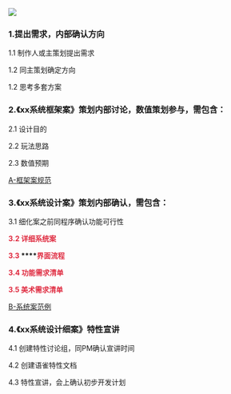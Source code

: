 

![](https://cdn.nlark.com/yuque/0/2024/png/12923683/1713845104918-4a2dfa5e-0314-4f03-9db6-f5ae49ea6721.png)

### 1.提出需求，内部确认方向
1.1 制作人或主策划提出需求

1.2 同主策划确定方向

1.2 思考多套方案

### 2.《xx系统框架案》策划内部讨论，数值策划参与，需包含：
2.1 设计目的

2.2 玩法思路

2.3 数值预期

[A-框架案规范](https://snh48group.yuque.com/sup7t9/ugxnhr/firzaun75ao0tkzv)

### 3.《xx系统设计案》策划内部确认，需包含：
3.1 细化案之前同程序确认功能可行性

**<font style="color:#DF2A3F;">3.2 详细系统案</font>**

**<font style="color:#DF2A3F;">3.3 </font>****<font style="color:#DF2A3F;">界面流程</font>**

**<font style="color:#DF2A3F;">3.4 功能需求清单</font>**

**<font style="color:#DF2A3F;">3.5 美术需求清单</font>**

[B-系统案范例](https://snh48group.yuque.com/sup7t9/ugxnhr/cwn3ev2ui4hxhm5o)





### 4.《xx系统设计细案》特性宣讲
4.1 创建特性讨论组，同PM确认宣讲时间

4.2 创建语雀特性文档

4.3 特性宣讲，会上确认初步开发计划

